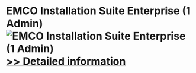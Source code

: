 # EMCO Installation Suite Enterprise (1 Admin)<br />![EMCO Installation Suite Enterprise (1 Admin)](https://mycommerce.akamaized.net/api/pimages/P300262976/BIG/300262976.GIF)<br />[>> Detailed information](https://secure.shareit.com/shareit/product.html?productid=300262976&affiliateid=200057808)